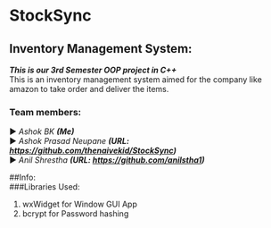 # StockSync
## Inventory Management System:<br>
***This is our 3rd Semester OOP project in C++***<br>
This is an inventory management system aimed for the company like amazon to take order and deliver the items.<br>
### Team members:
▶ *Ashok BK* ***(Me)***<br>
▶ *Ashok Prasad Neupane* ***(URL: https://github.com/thenaivekid/StockSync)***<br>
▶ *Anil Shrestha* ***(URL: https://github.com/anilstha1)***<br>

##Info:<br>
###Libraries Used:<br>
1. wxWidget for Window GUI App
2. bcrypt for Password hashing
